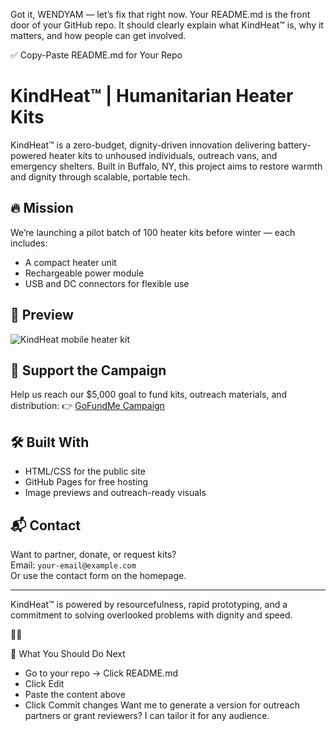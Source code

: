 Got it, WENDYAM — let’s fix that right now. Your README.md is the front door of your GitHub repo. It should clearly explain what KindHeat™ is, why it matters, and how people can get involved.

✅ Copy-Paste README.md for Your Repo
# KindHeat™ | Humanitarian Heater Kits

KindHeat™ is a zero-budget, dignity-driven innovation delivering battery-powered heater kits to unhoused individuals, outreach vans, and emergency shelters. Built in Buffalo, NY, this project aims to restore warmth and dignity through scalable, portable tech.

## 🔥 Mission
We’re launching a pilot batch of 100 heater kits before winter — each includes:
- A compact heater unit
- Rechargeable power module
- USB and DC connectors for flexible use

## 📸 Preview
![KindHeat mobile heater kit](8nmsHhRcTDKJunzutHdH5.jpeg)

## 💸 Support the Campaign
Help us reach our $5,000 goal to fund kits, outreach materials, and distribution:
👉 [GoFundMe Campaign](https://www.gofundme.com/f/kindheat-humanitarian-heater-kits)

## 🛠️ Built With
- HTML/CSS for the public site
- GitHub Pages for free hosting
- Image previews and outreach-ready visuals

## 📬 Contact
Want to partner, donate, or request kits?  
Email: `your-email@example.com`  
Or use the contact form on the homepage.

---

KindHeat™ is powered by resourcefulness, rapid prototyping, and a commitment to solving overlooked problems with dignity and speed.



🧠 What You Should Do Next
- Go to your repo → Click README.md
- Click Edit
- Paste the content above
- Click Commit changes
Want me to generate a version for outreach partners or grant reviewers? I can tailor it for any audience.
